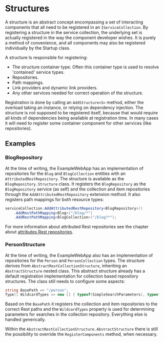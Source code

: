 # Structures
A structure is an abstract concept encompassing a set of interacting components that all need to be registered in an `IServiceCollection`.
By registering a structure in the service collection, the underlying set is actually registered in the way the component developer wishes.
It is purely a method of convenience, and all components may also be registered individually by the Startup class.

A structure Is responsible for registering:
* The structure container type.
  Often this container type is used to resolve 'contained' service types.
* Repositories.
* Path mappings.
* Link providers and dynamic link providers.
* Any other services needed for correct operation of the structure.

Registration is done by calling an `AddStructure<S>` method, either the overload taking an instance, or relying on dependency injection.
The structure is not supposed to be registered itself, because that would require all kinds of dependencies being available at registration time. 
In many cases it will need to register some container component for other services (like repositories).

## Examples

### BlogRepository
At the time of writing, the ExampleWebApp has an implementation of repositories for the `Blog` and `BlogCollection` entities with an `AttributedRestRepository`. 
The structure is available as the `BlogRepository.Structure` class. 
It registers the `BlogRepository` as the `BlogRepository` service (as self)  and the collection and item repositories through the `AddAttributedRestRepository` extension method.
It also registers path mappings for both resource types:

```csharp
serviceCollection.AddAttributedRestRepository<BlogRepository>()
    .AddRestPathMapping<Blog>("/blog/*")
    .AddRestPathMapping<BlogCollection>("/blog?*");
```

For more information about attributed Rest repositories see the chapter about [attributes Rest repositories](attrRepo.md).

### PersonStructure
At the time of writing, the ExampleWebApp also has an implementation of repositories for the `Person` and `PersonCollection` types.
The structure derives from `AbstractRestCollectionStructure`, inheriting an `AbstractStructure` nested class.
This abstract structure already has a default registration implementation for collection based repository structures.
The class still needs to configure some aspects:

```csharp
string BasePath => "/person";
Type[] WildcardTypes => new [] { typeof(SimpleSearchParameters), typeof(CollectionParameters) };
```

Based on the `BasePath` it registers the collection and item repositories to the correct Rest paths and the `WildcardTypes` property is used for determining parameters for searches in the collection repository.
Everything else is handled generically.

Within the `AbstractRestCollectionStructure.AbstractStructure` there is still the possibility to override the `RegisterComponents` method, when necessary.